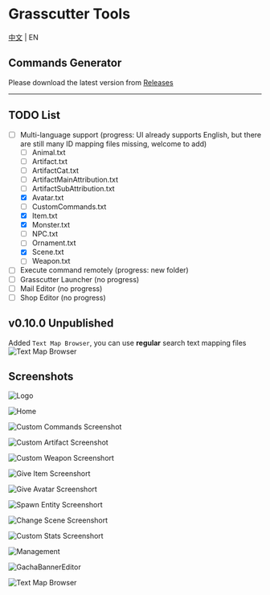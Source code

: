 # Grasscutter Tools

[中文](README.md) | EN

## Commands Generator

Please download the latest version from [Releases](https://github.com/jie65535/GrasscutterCommandGenerator/releases)

---

## TODO List
  - [ ] Multi-language support (progress: UI already supports English, but there are still many ID mapping files missing, welcome to add)
    - [ ] Animal.txt
    - [ ] Artifact.txt
    - [ ] ArtifactCat.txt
    - [ ] ArtifactMainAttribution.txt
    - [ ] ArtifactSubAttribution.txt
    - [x] Avatar.txt
    - [ ] CustomCommands.txt
    - [x] Item.txt
    - [x] Monster.txt
    - [ ] NPC.txt
    - [ ] Ornament.txt
    - [x] Scene.txt
    - [ ] Weapon.txt
  - [ ] Execute command remotely (progress: new folder)
  - [ ] Grasscutter Launcher (no progress)
  - [ ] Mail Editor (no progress)
  - [ ] Shop Editor (no progress)

## v0.10.0 Unpublished
Added `Text Map Browser`, you can use **regular** search text mapping files
![Text Map Browser](Doc/Screenshots-en/11-TextMapBrowser.png)

## Screenshots

![Logo](Doc/Screenshots/GrasscutterLogo.png)

![Home](Doc/Screenshots-en/0-Home.png)

![Custom Commands Screenshot](Doc/Screenshots-en/1-CustomCommands.png)

![Custom Artifact Screenshot](Doc/Screenshots-en/2-CustomArtifact.png)

![Custom Weapon Screenshort](Doc/Screenshots-en/3-CustomWeapon.png)

![Give Item Screenshort](Doc/Screenshots-en/4-GiveItem.png)

![Give Avatar Screenshort](Doc/Screenshots-en/5-GiveAvatar.png)

![Spawn Entity Screenshort](Doc/Screenshots-en/6-SpawnEntity.png)

![Change Scene Screenshort](Doc/Screenshots-en/7-ChangeScene.png)

![Custom Stats Screenshort](Doc/Screenshots-en/8-CustomStats.png)

![Management](Doc/Screenshots-en/9-Manage.png)

![GachaBannerEditor](Doc/Screenshots-en/10-GachaBannerEditor.png)

![Text Map Browser](Doc/Screenshots-en/11-TextMapBrowser.png)